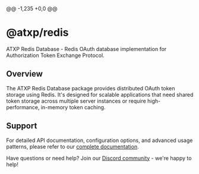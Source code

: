 @@ -1,235 +0,0 @@
# @atxp/redis

ATXP Redis Database - Redis OAuth database implementation for Authorization Token Exchange Protocol.

## Overview

The ATXP Redis Database package provides distributed OAuth token storage using Redis. It's designed for scalable applications that need shared token storage across multiple server instances or require high-performance, in-memory token caching.

## Support

For detailed API documentation, configuration options, and advanced usage patterns, please refer to our [complete documentation](https://docs.atxp.ai/).

Have questions or need help? Join our [Discord community](https://discord.gg/FuJXHhe9aW) - we're happy to help!